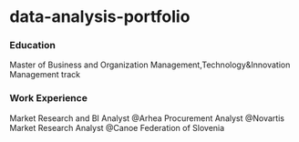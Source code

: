 # data-analysis-portfolio

### Education 
Master of Business and Organization Management,Technology&Innovation Management track

### Work Experience
Market Research and BI Analyst @Arhea
Procurement Analyst @Novartis
Market Research Analyst @Canoe Federation of Slovenia


